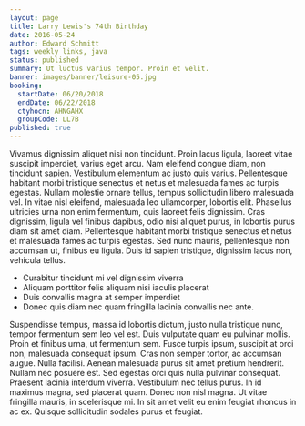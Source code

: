 ```yaml
---
layout: page
title: Larry Lewis's 74th Birthday
date: 2016-05-24
author: Edward Schmitt
tags: weekly links, java
status: published
summary: Ut luctus varius tempor. Proin et velit.
banner: images/banner/leisure-05.jpg
booking:
  startDate: 06/20/2018
  endDate: 06/22/2018
  ctyhocn: AHNGAHX
  groupCode: LL7B
published: true
---
```

Vivamus dignissim aliquet nisi non tincidunt. Proin lacus ligula, laoreet vitae suscipit imperdiet, varius eget arcu. Nam eleifend congue diam, non tincidunt sapien. Vestibulum elementum ac justo quis varius. Pellentesque habitant morbi tristique senectus et netus et malesuada fames ac turpis egestas. Nullam molestie ornare tellus, tempus sollicitudin libero malesuada vel. In vitae nisl eleifend, malesuada leo ullamcorper, lobortis elit. Phasellus ultricies urna non enim fermentum, quis laoreet felis dignissim. Cras dignissim, ligula vel finibus dapibus, odio nisi aliquet purus, in lobortis purus diam sit amet diam. Pellentesque habitant morbi tristique senectus et netus et malesuada fames ac turpis egestas. Sed nunc mauris, pellentesque non accumsan ut, finibus eu ligula. Duis id sapien tristique, dignissim lacus non, vehicula tellus.

* Curabitur tincidunt mi vel dignissim viverra
* Aliquam porttitor felis aliquam nisi iaculis placerat
* Duis convallis magna at semper imperdiet
* Donec quis diam nec quam fringilla lacinia convallis nec ante.

Suspendisse tempus, massa id lobortis dictum, justo nulla tristique nunc, tempor fermentum sem leo vel est. Duis vulputate quam eu pulvinar mollis. Proin et finibus urna, ut fermentum sem. Fusce turpis ipsum, suscipit at orci non, malesuada consequat ipsum. Cras non semper tortor, ac accumsan augue. Nulla facilisi. Aenean malesuada purus sit amet pretium hendrerit. Nullam nec posuere est. Sed egestas orci quis nulla pulvinar consequat. Praesent lacinia interdum viverra. Vestibulum nec tellus purus. In id maximus magna, sed placerat quam. Donec non nisl magna. Ut vitae fringilla mauris, in scelerisque mi. In sit amet velit eu enim feugiat rhoncus in ac ex. Quisque sollicitudin sodales purus et feugiat.
